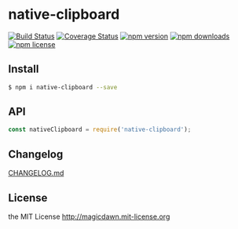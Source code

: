 # native-clipboard

> 

[![Build Status](https://img.shields.io/travis/magicdawn/native-clipboard.svg?style=flat-square)](https://travis-ci.org/magicdawn/native-clipboard)
[![Coverage Status](https://img.shields.io/codecov/c/github/magicdawn/native-clipboard.svg?style=flat-square)](https://codecov.io/gh/magicdawn/native-clipboard)
[![npm version](https://img.shields.io/npm/v/native-clipboard.svg?style=flat-square)](https://www.npmjs.com/package/native-clipboard)
[![npm downloads](https://img.shields.io/npm/dm/native-clipboard.svg?style=flat-square)](https://www.npmjs.com/package/native-clipboard)
[![npm license](https://img.shields.io/npm/l/native-clipboard.svg?style=flat-square)](http://magicdawn.mit-license.org)

## Install

```sh
$ npm i native-clipboard --save
```

## API

```js
const nativeClipboard = require('native-clipboard');
```

## Changelog

[CHANGELOG.md](CHANGELOG.md)

## License

the MIT License http://magicdawn.mit-license.org
